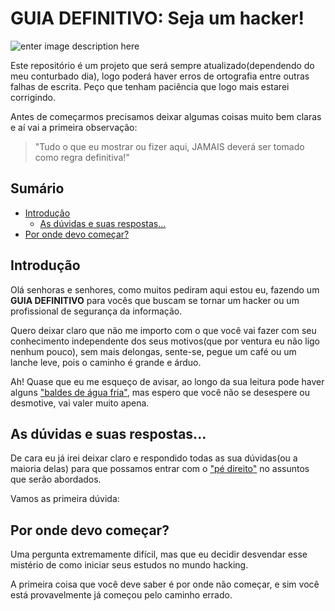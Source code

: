 # GUIA DEFINITIVO: Seja um hacker!

![enter image description here](https://i.giphy.com/media/3knKct3fGqxhK/giphy.webp)

Este repositório é um projeto que será sempre atualizado(dependendo do meu conturbado dia), logo poderá haver erros de ortografia entre outras falhas de escrita. Peço que tenham paciência que logo mais estarei corrigindo.

Antes de começarmos precisamos deixar algumas coisas muito bem claras e aí vai a primeira observação: 

> "Tudo o que eu mostrar ou fizer aqui, JAMAIS deverá ser tomado como regra definitiva!"

## Sumário

* [Introdução](#introducao)
  * [As dúvidas e suas respostas...](#as-duvidas-e-suas-respostas)
* [Por onde devo começar?](#por-onde-devo-comecar)


## Introdução

Olá senhoras e senhores, como muitos pediram aqui estou eu, fazendo um **GUIA DEFINITIVO** para vocês que buscam se tornar um hacker ou um profissional de segurança da informação. 

Quero deixar claro que não me importo com o que você vai fazer com seu conhecimento independente dos seus motivos(que por ventura eu não ligo nenhum pouco), sem mais delongas, sente-se, pegue um café ou um lanche leve, pois o caminho é grande e árduo. 

Ah! Quase que eu me esqueço de avisar, ao longo da sua leitura pode haver alguns ["baldes de água fria"](https://www.dicionarioinformal.com.br/jogar+um+balde+de+%E1gua+fria/), mas espero que você não se desespere ou desmotive, vai valer muito apena.

## As dúvidas e suas respostas...

De cara eu já irei deixar claro e respondido todas as sua dúvidas(ou a maioria delas) para que possamos entrar com o ["pé direito"](https://www.significados.com.br/entrar-com-o-pe-direito/) no assuntos que serão abordados.

Vamos as primeira dúvida:

## Por onde devo começar?

Uma pergunta extremamente difícil, mas que eu decidir desvendar esse mistério de como iniciar seus estudos no mundo hacking.

A primeira coisa que você deve saber é por onde não começar, e sim você está provavelmente já começou pelo caminho errado.
